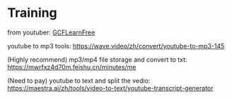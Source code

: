 # Training

from youtuber: [GCFLearnFree](https://www.youtube.com/@GCFLearnFree)

youtube to mp3 tools: <https://wave.video/zh/convert/youtube-to-mp3-145>

(Highly recommend) mp3/mp4 file storage and convert to txt: <https://mwrfxz4d70m.feishu.cn/minutes/me>

(Need to pay) youtube to text and split the vedio: <https://maestra.ai/zh/tools/video-to-text/youtube-transcript-generator>

